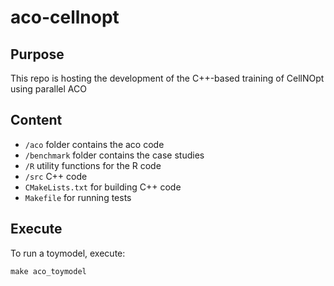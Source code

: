 # aco-cellnopt

## Purpose

This repo is hosting the development of the C++-based training of CellNOpt using parallel ACO 

## Content

* `/aco` folder contains the aco code
* `/benchmark` folder contains the case studies  
* `/R` utility functions for the R code
* `/src` C++ code
* `CMakeLists.txt` for building C++ code
* `Makefile` for running tests

## Execute

To run a toymodel, execute: 
```
make aco_toymodel
```

